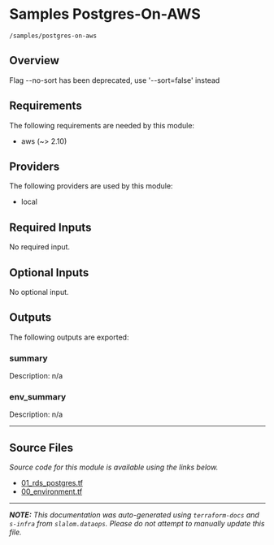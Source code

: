 
# Samples Postgres-On-AWS

`/samples/postgres-on-aws`

## Overview


Flag --no-sort has been deprecated, use '--sort=false' instead
## Requirements

The following requirements are needed by this module:

- aws (~> 2.10)

## Providers

The following providers are used by this module:

- local

## Required Inputs

No required input.

## Optional Inputs

No optional input.

## Outputs

The following outputs are exported:

### summary

Description: n/a

### env\_summary

Description: n/a

---------------------

## Source Files

_Source code for this module is available using the links below._

* [01_rds_postgres.tf](https://github.com/slalom-ggp/dataops-infra/tree/main//samples/postgres-on-aws/01_rds_postgres.tf)
* [00_environment.tf](https://github.com/slalom-ggp/dataops-infra/tree/main//samples/postgres-on-aws/00_environment.tf)

---------------------

_**NOTE:** This documentation was auto-generated using
`terraform-docs` and `s-infra` from `slalom.dataops`.
Please do not attempt to manually update this file._
